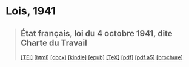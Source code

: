 # Lois, 1941

> ## État français, loi du 4 octobre 1941, dite Charte du Travail
>  <a title="Source XML/TEI" class="mime48 tei" href="https://hurlus.github.io/tei/loi1941_charte-travail.xml">[TEI]</a>  <a title="HTML une page" class="mime48 html" href="https://hurlus.github.io/loi1941_charte-travail/loi1941_charte-travail.html">[html]</a>  <a title="Bureautique (LibreOffice, MS.Word)" class="mime48 docx" href="https://hurlus.github.io/loi1941_charte-travail/loi1941_charte-travail.docx">[docx]</a>  <a title="Amazon.kindle" class="mime48 mobi" href="https://hurlus.github.io/loi1941_charte-travail/loi1941_charte-travail.mobi">[kindle]</a>  <a title="EPUB, pour liseuses et téléphones" class="mime48 epub" href="https://hurlus.github.io/loi1941_charte-travail/loi1941_charte-travail.epub">[epub]</a>  <a title="LaTeX" class="mime48 tex" href="https://hurlus.github.io/loi1941_charte-travail/loi1941_charte-travail.tex">[TeX]</a>  <a title="PDF à imprimer, A4 2 colonnes" class="mime48 pdf" href="https://hurlus.github.io/loi1941_charte-travail/loi1941_charte-travail.pdf">[pdf]</a>  <a title="PDF à lire, A5 une colonne" class="mime48 a5" href="https://hurlus.github.io/loi1941_charte-travail/loi1941_charte-travail_a5.pdf">[pdf a5]</a>  <a title="Brochure à agrafer, pdf imposé pour imprimante recto/verso" class="mime48 brochure" href="https://hurlus.github.io/loi1941_charte-travail/loi1941_charte-travail_brochure.pdf">[brochure]</a> 
